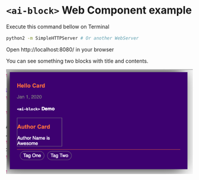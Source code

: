 # `<ai-block>` Web Component example

Execute this command bellow on Terminal

```bash
python2 -m SimpleHTTPServer # Or another WebServer
```

Open http://localhost:8080/ in your browser

You can see something two blocks with title and contents.

![View 02](view-02.png)

